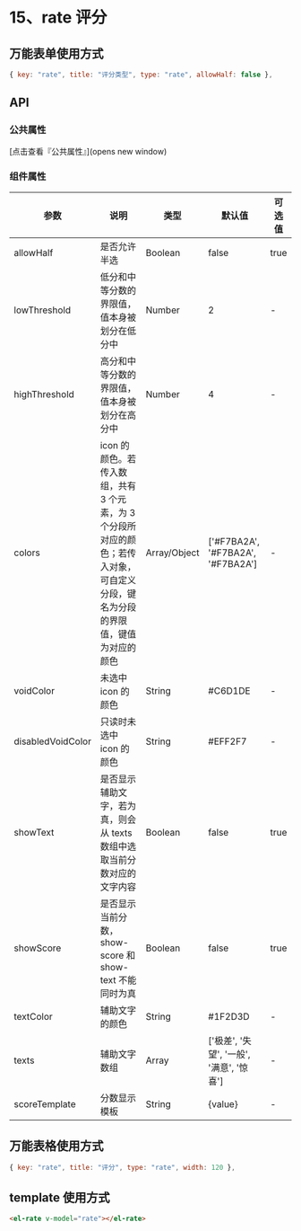 # 15、rate 评分

## 万能表单使用方式

```js
{ key: "rate", title: "评分类型", type: "rate", allowHalf: false },
```

## API

### 公共属性

[点击查看『公共属性』](opens new window)

### 组件属性

| 参数 | 说明 | 类型 | 默认值 | 可选值 |
|------|------|------|--------|--------|
| allowHalf | 是否允许半选 | Boolean | false | true |
| lowThreshold | 低分和中等分数的界限值，值本身被划分在低分中 | Number | 2 | - |
| highThreshold | 高分和中等分数的界限值，值本身被划分在高分中 | Number | 4 | - |
| colors | icon 的颜色。若传入数组，共有 3 个元素，为 3 个分段所对应的颜色；若传入对象，可自定义分段，键名为分段的界限值，键值为对应的颜色 | Array/Object | ['#F7BA2A', '#F7BA2A', '#F7BA2A'] | - |
| voidColor | 未选中 icon 的颜色 | String | #C6D1DE | - |
| disabledVoidColor | 只读时未选中 icon 的颜色 | String | #EFF2F7 | - |
| showText | 是否显示辅助文字，若为真，则会从 texts 数组中选取当前分数对应的文字内容 | Boolean | false | true |
| showScore | 是否显示当前分数，show-score 和 show-text 不能同时为真 | Boolean | false | true |
| textColor | 辅助文字的颜色 | String | #1F2D3D | - |
| texts | 辅助文字数组 | Array | ['极差', '失望', '一般', '满意', '惊喜'] | - |
| scoreTemplate | 分数显示模板 | String | {value} | - |

## 万能表格使用方式

```js
{ key: "rate", title: "评分", type: "rate", width: 120 },
```

## template 使用方式

```html
<el-rate v-model="rate"></el-rate>